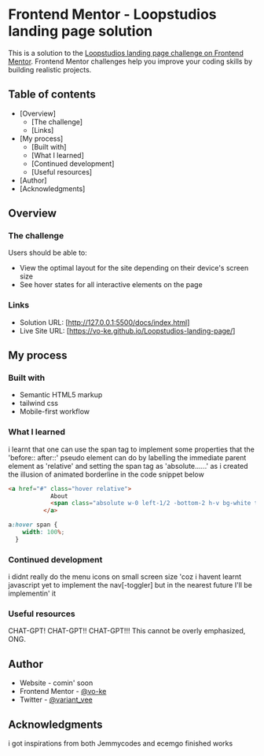 # Frontend Mentor - Loopstudios landing page solution

This is a solution to the [Loopstudios landing page challenge on Frontend Mentor](https://www.frontendmentor.io/challenges/loopstudios-landing-page-N88J5Onjw). Frontend Mentor challenges help you improve your coding skills by building realistic projects. 

## Table of contents

- [Overview]
  - [The challenge]
  - [Links]
- [My process] 
  - [Built with] 
  - [What I learned]
  - [Continued development]
  - [Useful resources]
- [Author]
- [Acknowledgments]



## Overview

### The challenge

Users should be able to:

- View the optimal layout for the site depending on their device's screen size
- See hover states for all interactive elements on the page




### Links
- Solution URL: [http://127.0.0.1:5500/docs/index.html]
- Live Site URL: [https://vo-ke.github.io/Loopstudios-landing-page/]

## My process

### Built with

- Semantic HTML5 markup
- tailwind css
- Mobile-first workflow



### What I learned

i learnt that one can use the span tag to implement some properties that the 'before:: after::' pseudo element can do by labelling the immediate parent element as 'relative' and setting the span tag as 'absolute......' as i created the illusion of animated borderline in the code snippet below
```html
<a href="#" class="hover relative">
            About
            <span class="absolute w-0 left-1/2 -bottom-2 h-v bg-white transform -translate-x-1/2 transition-all duration-500 ease-in-out"></span>
          </a>
```
```css
a:hover span {
    width: 100%;
  }
```


### Continued development

i didnt really do the menu icons on small screen size 'coz i havent learnt javascript yet to implement the nav[-toggler] but in the nearest future I'll be implementin' it

### Useful resources
CHAT-GPT!
CHAT-GPT!!
CHAT-GPT!!!
This cannot be overly emphasized, ONG.

## Author

- Website - comin' soon
- Frontend Mentor - [@vo-ke](https://www.frontendmentor.io/profile/vo-ke)
- Twitter - [@variant_vee](https://www.twitter.com/variant_vee) 


## Acknowledgments
i got inspirations from both Jemmycodes and ecemgo finished works
